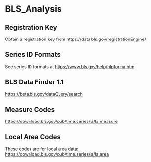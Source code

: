 # BLS_Analysis

## Registration Key
Obtain a registration key from https://data.bls.gov/registrationEngine/

## Series ID Formats
See series ID formats at https://www.bls.gov/help/hlpforma.htm

## BLS Data Finder 1.1
https://beta.bls.gov/dataQuery/search

## Measure Codes
https://download.bls.gov/pub/time.series/la/la.measure

## Local Area Codes
These codes are for local area data: https://download.bls.gov/pub/time.series/la/la.area
